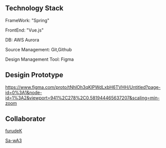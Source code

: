 ## Technology Stack
FrameWork: "Spring"

FrontEnd: "Vue.js"

DB: AWS Aurora

Source Management: Git,Github

Design Management Tool: Figma


## Desigin Prototype

https://www.figma.com/proto/tNhlOh3qKlPWdLxbH6TVHH/Untitled?page-id=0%3A1&node-id=1%3A2&viewport=941%2C278%2C0.581944465637207&scaling=min-zoom

## Collaborator
[furudeK](https://github.com/furudeK)

[Sa-wA3](https://github.com/Sa-wA3)
